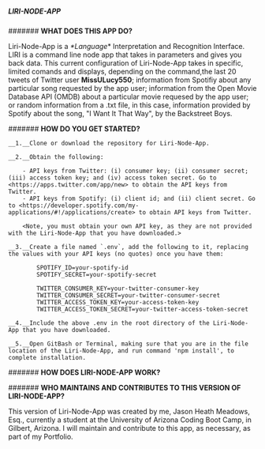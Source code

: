 ##### __LIRI-NODE-APP__

####### __WHAT DOES THIS APP DO?__

Liri-Node-App is a _*Language_* Interpretation and Recognition Interface. LIRI is a command line node app that takes in parameters and gives you back data. This current configuration of Liri-Node-App takes in specific, limited comands and displays, depending on the command,the last 20 tweets of Twitter user __MissULucy550__; information from Spotifiy about any particular song requested by the app user; information from the Open Movie Database API (OMDB) about a particular movie requesed by the app user; or random information from a .txt file, in this case, information provided by Spotify about the song, "I Want It That Way", by the Backstreet Boys. 

####### __HOW DO YOU GET STARTED?__

    __1.__Clone or download the repository for Liri-Node-App.

    __2.__Obtain the following:

        - API keys from Twitter: (i) consumer key; (ii) consumer secret; (iii) access token key; and (iv) access token secret. Go to <https://apps.twitter.com/app/new> to obtain the API keys from Twitter.
        - API keys from Spotify: (i) client id; and (ii) client secret. Go to <https://developer.spotify.com/my-applications/#!/applications/create> to obtain API keys from Twitter. 

        <Note, you must obtain your own API key, as they are not provided with the Liri-Node-App that you have downloaded.>
        
    __3.__Create a file named `.env`, add the following to it, replacing the values with your API keys (no quotes) once you have them:

            SPOTIFY_ID=your-spotify-id
            SPOTIFY_SECRET=your-spotify-secret

            TWITTER_CONSUMER_KEY=your-twitter-consumer-key
            TWITTER_CONSUMER_SECRET=your-twitter-consumer-secret
            TWITTER_ACCESS_TOKEN_KEY=your-access-token-key
            TWITTER_ACCESS_TOKEN_SECRET=your-twitter-access-token-secret

    __4.__Include the above .env in the root directory of the Liri-Node-App that you have downloaded.

    __5.__Open GitBash or Terminal, making sure that you are in the file location of the Liri-Node-App, and run command 'npm install', to complete installation. 

####### __HOW DOES LIRI-NODE-APP WORK?__

####### __WHO MAINTAINS AND CONTRIBUTES TO THIS VERSION OF LIRI-NODE-APP?__ 

This version of Liri-Node-App was created by me, Jason Heath Meadows, Esq., currently a student at the University of Arizona Coding Boot Camp, in Gilbert, Arizona. I will maintain and contribute to this app, as necessary, as part of my Portfolio.